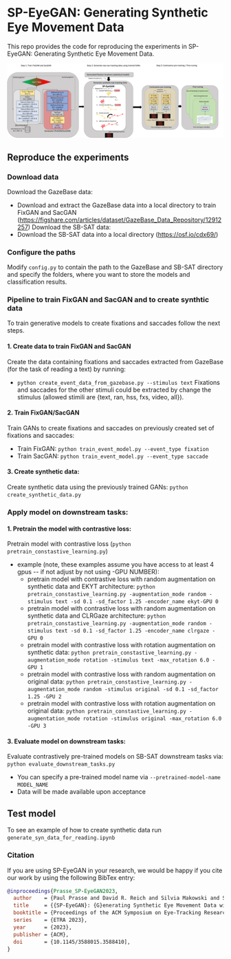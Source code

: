 # SP-EyeGAN: Generating Synthetic Eye Movement Data                               
This repo provides the code for reproducing the experiments in SP-EyeGAN: Generating Synthetic Eye Movement Data.

![Method overview](images/sp-eyegan.png)

## Reproduce the experiments

### Download data
Download the GazeBase data:
* Download and extract the GazeBase data into a local directory to train FixGAN and SacGAN (https://figshare.com/articles/dataset/GazeBase_Data_Repository/12912257)
Download the SB-SAT data:
* Download the SB-SAT data into a local directory (https://osf.io/cdx69/)

### Configure the paths
Modify `config.py` to contain the path to the GazeBase and SB-SAT directory and specify the folders, where you want to store the models and classification results.

### Pipeline to train FixGAN and SacGAN and to create synthtic data

To train generative models to create fixations and saccades follow the next steps.

#### 1. Create data to train FixGAN and SacGAN
Create the data containing fixations and saccades extracted from GazeBase (for the task of reading a text) by running:
* `python create_event_data_from_gazebase.py --stimulus text`
Fixations and saccades for the other stimuli could be extracted by change the stimulus (allowed stimili are {text, ran, hss, fxs, video, all}).
    
#### 2. Train FixGAN/SacGAN
Train GANs to create fixations and saccades on previously created set of fixations and saccades:
* Train FixGAN: `python train_event_model.py --event_type fixation`
* Train SacGAN: `python train_event_model.py --event_type saccade`

#### 3. Create synthetic data:
Create synthetic data using the previously trained GANs:  `python create_synthetic_data.py`
    
### Apply model on downstream tasks:

#### 1. Pretrain the model with contrastive loss:
Pretrain model with contrastive loss (`python pretrain_constastive_learning.py`)
* example (note, these examples assume you have access to at least 4 gpus -- if not adjust by not using -GPU NUMBER):        
	* pretrain model with contrastive loss with random augmentation on synthetic data and EKYT architecture: `python pretrain_constastive_learning.py -augmentation_mode random -stimulus text -sd 0.1 -sd_factor 1.25 -encoder_name ekyt-GPU 0`
	* pretrain model with contrastive loss with random augmentation on synthetic data and CLRGaze architecture: `python pretrain_constastive_learning.py -augmentation_mode random -stimulus text -sd 0.1 -sd_factor 1.25 -encoder_name clrgaze -GPU 0`
	* pretrain model with contrastive loss with rotation augmentation on synthetic data: `python pretrain_constastive_learning.py -augmentation_mode rotation -stimulus text -max_rotation 6.0 -GPU 1`
	* pretrain model with contrastive loss with random augmentation on original data: `python pretrain_constastive_learning.py -augmentation_mode random -stimulus original -sd 0.1 -sd_factor 1.25 -GPU 2`
	* pretrain model with contrastive loss with rotation augmentation on original data: `python pretrain_constastive_learning.py -augmentation_mode rotation -stimulus original -max_rotation 6.0 -GPU 3`

#### 3. Evaluate model on downstream tasks:
Evaluate contrastively pre-trained models on SB-SAT downstream tasks via: `python evaluate_downstream_tasks.py`
* You can specify a pre-trained model name via `--pretrained-model-name MODEL_NAME`
* Data will be made available upon acceptance

## Test model
To see an example of how to create synthetic data run `generate_syn_data_for_reading.ipynb`

### Citation
If you are using SP-EyeGAN in your research, we would be happy if you cite our work by using the following BibTex entry:
```bibtex
@inproceedings{Prasse_SP-EyeGAN2023,
  author    = {Paul Prasse and David R. Reich and Silvia Makowski and Shuwen Deng and Daniel Krakowczyk and Tobias Scheffer and Lena A. J{\"a}ger},
  title     = {{SP-EyeGAN}: {G}enerating Synthetic Eye Movement Data with {G}enerative {A}dversarial {N}etworks},
  booktitle = {Proceedings of the ACM Symposium on Eye-Tracking Research and Applications},
  series    = {ETRA 2023},
  year      = {2023},
  publisher = {ACM},
  doi       = {10.1145/3588015.3588410],
}
```

